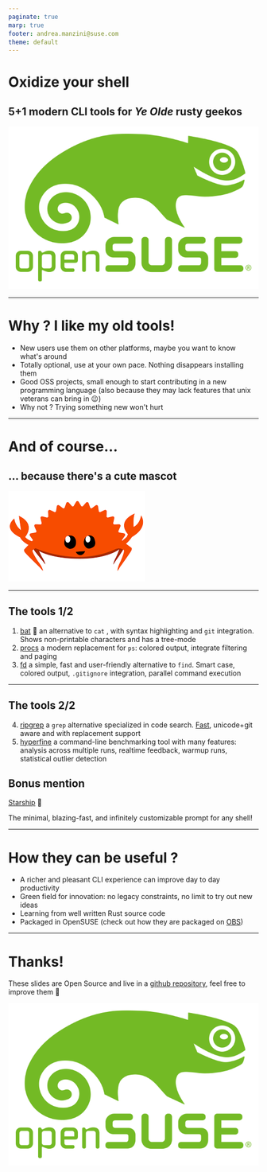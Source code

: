 ```yaml
---
paginate: true
marp: true
footer: andrea.manzini@suse.com
theme: default
---
```

# Oxidize your shell

## 5+1 modern CLI tools for *Ye Olde* rusty geekos

![bg left fit](img/opensuse-logo-color.svg)

---
# Why ? I like my old tools!

- New users use them on other platforms, maybe you want to know what's around
- Totally optional, use at your own pace. Nothing disappears installing them
- Good OSS projects, small enough to start contributing in a new programming language (also because they may lack features that unix veterans can bring in 😉) 
- Why not ? Trying something new won't hurt


---
# And of course...

##  ... because there's a cute mascot

![bg right fit](img/ferris.png)

---
## The tools 1/2

1. [bat](https://github.com/sharkdp/bat) 🦇 
an alternative to `cat` , with syntax highlighting and `git` integration. Shows non-printable characters and has a tree-mode
2. [procs](https://github.com/dalance/procs)
a modern replacement for `ps`: colored output, integrate filtering and paging
3. [fd](https://github.com/sharkdp/fd) a simple, fast and user-friendly alternative to `find`. Smart case, colored output, `.gitignore` integration, parallel command execution

---
## The tools 2/2

4. [ripgrep](https://github.com/BurntSushi/ripgrep) a `grep` alternative specialized in code search. [Fast](https://blog.burntsushi.net/ripgrep/), unicode+git aware and with replacement support
5. [hyperfine](https://github.com/sharkdp/hyperfine) a command-line benchmarking tool with many features: analysis across multiple runs, realtime feedback, warmup runs, statistical outlier detection


## Bonus mention

[Starship](https://starship.rs/) 🚀

The minimal, blazing-fast, and infinitely customizable prompt for any shell!

---
# How they can be useful ?

- A richer and pleasant CLI experience can improve day to day productivity
- Green field for innovation: no legacy constraints, no limit to try out new ideas
- Learning from well written Rust source code
- Packaged in OpenSUSE (check out how they are packaged on [OBS](https://build.opensuse.org))

---
# Thanks!

These slides are Open Source and live in a [github repository](https://github.com/ilmanzo/suse_presentations), feel free to improve them 💚

![bg right fit](img/opensuse-logo-color.svg)
